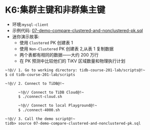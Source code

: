 # K6:集群主键和非群集主键
+ 环境:`mysql-client`
+ 示例代码:
[07-demo-compare-clustered-and-nonclustered-pk.sql](https://github.com/pingcap/tidb-course-201-lab/blob/master/scripts/07-demo-compare-clustered-and-nonclustered-pk.sql)
+ 迷你演示故事:
  + 使用 `Clustered` PK 创建表 1
  + 使用 `Non-Clustered` PK 创建表 2,从表 1 复制数据
  + 两个表都有相同的数据——大约 200 万行
  + 在 PK 预测中比较他们的 TiKV 区域数量和物理执行计划
```8
~!@// 1. Go to working directory: tidb-course-201-lab/scripts@!~
$ cd tidb-course-201-lab/scripts

~!@// 2. Connect to TiDB@!~

      ~!@// Connect to TiDB Cloud@!~
      $ ./connect-cloud.sh

      ~!@// Connect to local Playground@!~
      $ ./connect-4000.sh

~!@// 3. Call the demo script@!~
tidb> source 07-demo-compare-clustered-and-nonclustered-pk.sql 
```